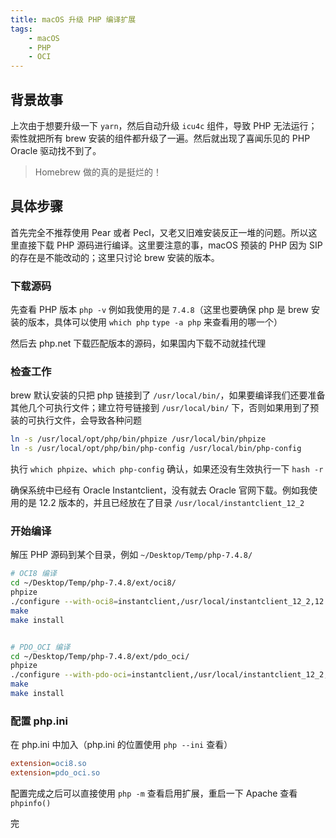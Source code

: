 ```yaml
---
title: macOS 升级 PHP 编译扩展
tags:
    - macOS
    - PHP
    - OCI
---
```


## 背景故事

上次由于想要升级一下 `yarn`，然后自动升级 `icu4c` 组件，导致 PHP 无法运行；索性就把所有 brew 安装的组件都升级了一遍。然后就出现了喜闻乐见的 PHP Oracle 驱动找不到了。

> Homebrew 做的真的是挺烂的！


## 具体步骤

首先完全不推荐使用 Pear 或者 Pecl，又老又旧难安装反正一堆的问题。所以这里直接下载 PHP 源码进行编译。这里要注意的事，macOS 预装的 PHP 因为 SIP 的存在是不能改动的；这里只讨论 brew 安装的版本。


### 下载源码

先查看 PHP 版本 `php -v` 例如我使用的是 `7.4.8`（这里也要确保 php 是 brew 安装的版本，具体可以使用 `which php` `type -a php` 来查看用的哪一个）

然后去 php.net 下载匹配版本的源码，如果国内下载不动就挂代理


### 检查工作

brew 默认安装的只把 php 链接到了 `/usr/local/bin/`，如果要编译我们还要准备其他几个可执行文件；建立符号链接到 `/usr/local/bin/` 下，否则如果用到了预装的可执行文件，会导致各种问题

```bash
ln -s /usr/local/opt/php/bin/phpize /usr/local/bin/phpize
ln -s /usr/local/opt/php/bin/php-config /usr/local/bin/php-config
```

执行 `which phpize`、`which php-config` 确认，如果还没有生效执行一下 `hash -r`

确保系统中已经有 Oracle Instantclient，没有就去 Oracle 官网下载。例如我使用的是 12.2 版本的，并且已经放在了目录 `/usr/local/instantclient_12_2`


### 开始编译

解压 PHP 源码到某个目录，例如 `~/Desktop/Temp/php-7.4.8/`

```bash
# OCI8 编译
cd ~/Desktop/Temp/php-7.4.8/ext/oci8/
phpize
./configure --with-oci8=instantclient,/usr/local/instantclient_12_2,12.2
make
make install


# PDO_OCI 编译
cd ~/Desktop/Temp/php-7.4.8/ext/pdo_oci/
phpize
./configure --with-pdo-oci=instantclient,/usr/local/instantclient_12_2,12.2
make
make install
```

### 配置 php.ini

在 php.ini 中加入（php.ini 的位置使用 `php --ini` 查看）

```ini
extension=oci8.so
extension=pdo_oci.so
``` 

配置完成之后可以直接使用 `php -m` 查看启用扩展，重启一下 Apache 查看 `phpinfo()` 


完
